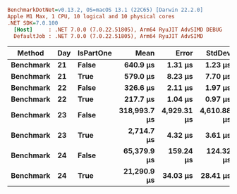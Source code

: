 ``` ini

BenchmarkDotNet=v0.13.2, OS=macOS 13.1 (22C65) [Darwin 22.2.0]
Apple M1 Max, 1 CPU, 10 logical and 10 physical cores
.NET SDK=7.0.100
  [Host]     : .NET 7.0.0 (7.0.22.51805), Arm64 RyuJIT AdvSIMD DEBUG
  DefaultJob : .NET 7.0.0 (7.0.22.51805), Arm64 RyuJIT AdvSIMD


```
|    Method | Day | IsPartOne |         Mean |       Error |      StdDev |
|---------- |---- |---------- |-------------:|------------:|------------:|
| **Benchmark** |  **21** |     **False** |     **640.9 μs** |     **1.31 μs** |     **1.23 μs** |
| **Benchmark** |  **21** |      **True** |     **579.0 μs** |     **8.23 μs** |     **7.70 μs** |
| **Benchmark** |  **22** |     **False** |     **326.6 μs** |     **2.11 μs** |     **1.97 μs** |
| **Benchmark** |  **22** |      **True** |     **217.7 μs** |     **1.04 μs** |     **0.97 μs** |
| **Benchmark** |  **23** |     **False** | **318,993.7 μs** | **4,929.31 μs** | **4,610.88 μs** |
| **Benchmark** |  **23** |      **True** |   **2,714.7 μs** |     **4.32 μs** |     **3.61 μs** |
| **Benchmark** |  **24** |     **False** |  **65,379.9 μs** |   **159.24 μs** |   **124.32 μs** |
| **Benchmark** |  **24** |      **True** |  **21,290.9 μs** |    **34.03 μs** |    **28.41 μs** |
